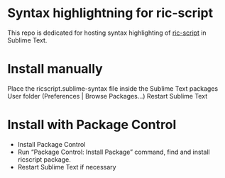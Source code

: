 # Syntax highlightning for ric-script

This repo is dedicated for hosting syntax highlighting 
of [ric-script](https://github.com/Ricardicus/ric-script) in
Sublime Text. 

# Install manually

Place the ricscript.sublime-syntax file inside the Sublime Text packages User folder (Preferences | Browse Packages...)
Restart Sublime Text

# Install with Package Control

* Install Package Control
* Run “Package Control: Install Package” command, find and install ricscript package.
* Restart Sublime Text if necessary 
